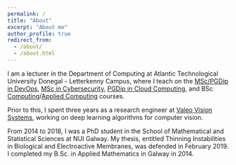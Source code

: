 ```yaml
---
permalink: /
title: "About"
excerpt: "About me"
author_profile: true
redirect_from: 
  - /about/
  - /about.html
---
```


I am a lecturer in the Department of Computing at Atlantic Technological University Donegal - Letterkenny Campus, where I teach on the [MSc/PGDip in DevOps](https://www.lyit.ie/CourseDetails/D202/LY_KDVOP_M/DevOps), [MSc in Cybersecurity](https://www.lyit.ie/CourseDetails/D202/LY_KCYBS_M/Cybersecurity), [PGDip in Cloud Computing](https://springboardcourses.ie/details/9267), 
and BSc [Computing](https://www.lyit.ie/CourseDetails/D303/LY_KCMPU_B/Computing)/[Applied Computing](https://www.lyit.ie/CourseDetails/D303/LY_KCOMP_B/AppliedComputing) courses. 

Prior to this, I spent three years as a research engineer at [Valeo Vision Systems](https://www.valeo.com/en/), working on deep learning algorithms for computer vision.

From 2014 to 2018, I was a PhD student in the School of Mathematical and Statistical Sciences at NUI Galway. My thesis, entitled Thinning Instabilities in Biological and Electroactive Membranes, was defended in February 2019. I completed my B.Sc. in Applied Mathematics in Galway in 2014.
